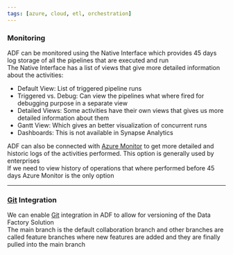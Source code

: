 ```yaml
---
tags: [azure, cloud, etl, orchestration]
---
```


### Monitoring

ADF can be monitored using the Native Interface which provides 45 days log storage of all the pipelines that are executed and run  
The Native Interface has a list of views that give more detailed information about the activities:

* Default View: List of triggered pipeline runs
* Triggered vs. Debug: Can view the pipelines what where fired for debugging purpose in a separate view
* Detailed Views: Some activities have their own views that gives us more detailed information about them
* Gantt View: Which gives an better visualization of concurrent runs
* Dashboards: This is not available in Synapse Analytics

ADF can also be connected with [Azure Monitor](../Azure%20Monitor/Azure%20Monitor.md) to get more detailed and historic logs of the activities performed. This option is generally used by enterprises  
If we need to view history of operations that where performed before 45 days Azure Monitor is the only option

---

### [Git](../../../../Software%20Engineering/DevOps/Git/Git.md) Integration

We can enable [Git](../../../../Software%20Engineering/DevOps/Git/Git.md) integration in ADF to allow for versioning of the Data Factory Solution  
The main branch is the default collaboration branch and other branches are called feature branches where new features are added and they are finally pulled into the main branch
